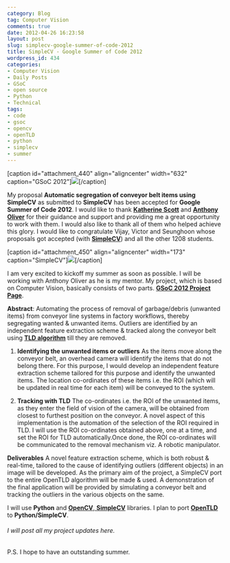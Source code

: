 ```yaml
---
category: Blog
tag: Computer Vision
comments: true
date: 2012-04-26 16:23:58
layout: post
slug: simplecv-google-summer-of-code-2012
title: SimpleCV - Google Summer of Code 2012
wordpress_id: 434
categories:
- Computer Vision
- Daily Posts
- GSoC
- open source
- Python
- Technical
tags:
- code
- gsoc
- opencv
- openTLD
- python
- simplecv
- summer
---
```


[caption id="attachment_440" align="aligncenter" width="632" caption="GSoC 2012"][![](http://www.jayrambhia.com/blog/wp-content/uploads/2012/04/banner-gsoc20122.png)](http://www.jayrambhia.com/blog/wp-content/uploads/2012/04/banner-gsoc20122.png)[/caption]


My proposal **Automatic segregation of conveyor belt items using SimpleCV** as submitted to **SimpleCV** has been accepted for **Google Summer of Code 2012**. I would like to thank **[Katherine Scott](http://www.kscottz.com/)** and **[Anthony Oliver](http://www.anthonyoliver.net/)** for their guidance and support and providing me a great opportunity to work with them. I would also like to thank all of them who helped achieve this glory. I would like to congratulate Vijay, Victor and Seunghoon whose proposals got accepted (with [**SimpleCV**](http://simplecv.org/)) and all the other 1208 students.




[caption id="attachment_450" align="aligncenter" width="173" caption="SimpleCV"][![](http://www.jayrambhia.com/blog/wp-content/uploads/2012/04/simplecv_logo_minimal.png)](http://www.jayrambhia.com/blog/wp-content/uploads/2012/04/simplecv_logo_minimal.png)[/caption]

I am very excited to kickoff my summer as soon as possible. I will be working with Anthony Oliver as he is my mentor. My project, which is based on Computer Vision, basically consists of two parts. **[GSoC 2012 Project Page](http://www.google-melange.com/gsoc/project/google/gsoc2012/jayrambhia/5001)**.

**Abstract**:
Automating the process of removal of garbage/debris (unwanted items) from conveyor line systems in factory workflows, thereby segregating wanted & unwanted items. Outliers are identified by an independent feature extraction scheme & tracked along the conveyor belt using **[TLD algorithm](http://info.ee.surrey.ac.uk/Personal/Z.Kalal/tld.html)** till they are removed.

1. **Identifying the unwanted items or outliers**
As the items move along the conveyor belt, an overhead camera will identify the items that do not belong there. For this purpose, I would develop an independent feature extraction scheme tailored for this purpose and identify the unwanted items. The location co-ordinates of these items i.e. the ROI (which will be updated in real time for each item) will be conveyed to the system.

2. **Tracking with TLD**
The co-ordinates i.e. the ROI of the unwanted items, as they enter the field of vision of the camera, will be obtained from closest to furthest position on the conveyor. A novel aspect of this implementation is the automation of the selection of the ROI required in TLD. I will use the ROI co-ordinates obtained above, one at a time, and set the ROI for TLD automatically.Once done, the ROI co-ordinates will be communicated to the removal mechanism viz. A robotic manipulator.


**Deliverables**
A novel feature extraction scheme, which is both robust & real-time, tailored to the cause of identifying outliers (different objects) in an image will be developed. As the primary aim of the project, a SimpleCV port to the entire OpenTLD algorithm will be made & used. A demonstration of the final application will be provided by simulating a conveyor belt and tracking the outliers in the various objects on the same.

I will use **Python** and [**OpenCV**, ](http://opencv.willowgarage.com/wiki/)[**SimpleCV**](https://github.com/ingenuitas/SimpleCV/) libraries. I plan to port [**OpenTLD**](https://github.com/zk00006/OpenTLD) to **Python/SimpleCV**.



###### I will post all my project updates here.



P.S. I hope to have an outstanding summer.
